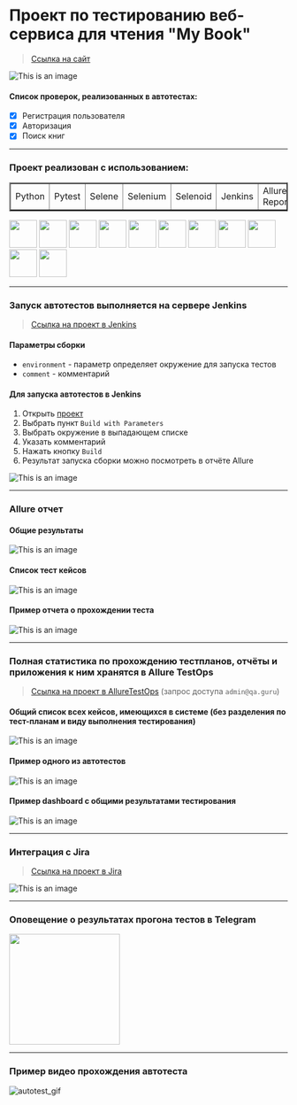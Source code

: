 <h1> Проект по тестированию веб-сервиса для чтения "My Book"</h1>

> <a target="_blank" href="https://mybook.ru/">Ссылка на сайт</a>

![This is an image](resources/image/mainpage.png)

#### Список проверок, реализованных в автотестах:
- [x] Регистрация пользователя
- [x] Авторизация
- [x] Поиск книг

----
### Проект реализован с использованием:

<table border="2">
  <tbody>
    <tr>
        <td>Python</td>
        <td>Pytest</td>
        <td>Selene</td>
        <td>Selenium</td>
        <td>Selenoid</td>
        <td>Jenkins</td>
        <td>Allure Reports</td>
        <td>Allure TestOps</td>
        <td>Jira</td>
    </tr>
  </tbody>
</table>

<img src="recources/icons/python-original.svg" width="50"> <img src="recources/icons/pytest.png" width="50"> <img src="recources/icons/intellij_pycharm.png" width="50"> <img src="recources/icons/selene.png" width="50"> <img src="recources/icons/selenium.png" width="50"> <img src="recources/icons/selenoid.png" width="50"> <img src="recources/icons/jenkins.png" width="50"> <img src="recources/icons/allure_report.png" width="50"> <img src="recources/icons/allure_testops.png" width="50"> <img src="recources/icons/tg.png" width="50"> <img src="recources/icons/jira.png" width="50">

----
### Запуск автотестов выполняется на сервере Jenkins
> <a target="_blank" href="https://jenkins.autotests.cloud/job/oromanovna_lesson_12/">Ссылка на проект в Jenkins</a>

#### Параметры сборки

* `environment` - параметр определяет окружение для запуска тестов
* `comment` - комментарий


#### Для запуска автотестов в Jenkins

1. Открыть <a target="_blank" href="https://jenkins.autotests.cloud/job/oromanovna_lesson_12/">проект</a>
2. Выбрать пункт `Build with Parameters`
3. Выбрать окружение в выпадающем списке
4. Указать комментарий
5. Нажать кнопку `Build`
6. Результат запуска сборки можно посмотреть в отчёте Allure

![This is an image](resources/image/jenkins_build.png)

----
### Allure отчет


#### Общие результаты
![This is an image](resources/image/allure_report_overview.png)
#### Список тест кейсов
![This is an image](resources/image/allure_report.png)
#### Пример отчета о прохождении теста
![This is an image](resources/image/example_test_allure.png)

----

### Полная статистика по прохождению тестпланов, отчёты и приложения к ним хранятся в Allure TestOps
> <a target="_blank" href="https://allure.autotests.cloud/project/3898/dashboards">Ссылка на проект в AllureTestOps</a> (запрос доступа `admin@qa.guru`)

#### Общий список всех кейсов, имеющихся в системе (без разделения по тест-планам и виду выполнения тестирования)
![This is an image](resources/image/allure_TestOps_test_cases.png)

#### Пример одного из автотестов
![This is an image](resources/image/example_autotests_allure_TestOps.png)

#### Пример dashboard с общими результатами тестирования
![This is an image](resources/image/allure_TestOps_dashboard.png)

----
### Интеграция с Jira
> <a target="_blank" href="https://jira.autotests.cloud/browse/HOMEWORK-1016">Ссылка на проект в Jira</a>

![This is an image](resources/image/jira.png)

----
### Оповещение о результатах прогона тестов в Telegram
<img src="resources/image/telegram.png" width="200">

----
### Пример видео прохождения автотеста
![autotest_gif](resources/image/autotest.gif)
